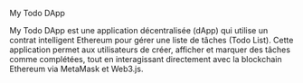 My Todo DApp

My Todo DApp est une application décentralisée (dApp) qui utilise un contrat intelligent Ethereum pour gérer une liste de tâches (Todo List). Cette application permet aux utilisateurs de créer, afficher et marquer des tâches comme complétées, tout en interagissant directement avec la blockchain Ethereum via MetaMask et Web3.js.
